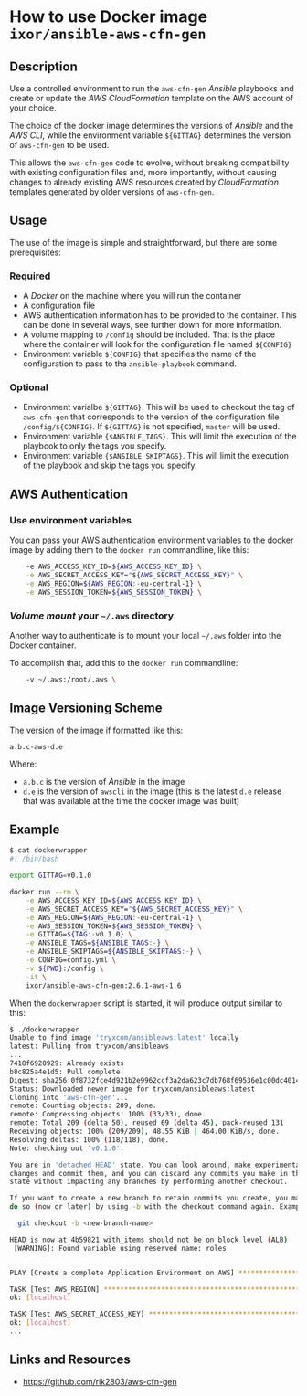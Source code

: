 # How to use Docker image `ixor/ansible-aws-cfn-gen`

## Description

Use a controlled environment to run the `aws-cfn-gen` _Ansible_ playbooks and
create or update the _AWS CloudFormation_ template on the AWS account of your
choice.

The choice of the docker image determines the versions of _Ansible_ and the _AWS CLI_,
while the environment variable `${GITTAG}` determines the version of `aws-cfn-gen` to
be used.

This allows the `aws-cfn-gen` code to evolve, without breaking compatibility with
existing configuration files and, more importantly, without causing changes to
already existing AWS resources created by _CloudFormation_ templates generated by
older versions of `aws-cfn-gen`.

## Usage

The use of the image is simple and straightforward, but there are some prerequisites:

### Required

* A _Docker_ on the machine where you will run the container
* A configuration file
* AWS authentication information has to be provided to the container.
  This can be done in several ways, see further down for more information.
* A volume mapping to `/config` should be included. That is the place
  where the container will look for the configuration file named `${CONFIG}`
* Environment variable `${CONFIG}` that specifies the name of the
  configuration to pass to tha `ansible-playbook` command.

### Optional

* Environment varialbe `${GITTAG}`. This will be used to checkout the tag
  of `aws-cfn-gen` that corresponds to the version of the configuration
  file `/config/${CONFIG}`. If `${GITTAG}` is not specified, `master` will
  be used.
* Environment variable `{$ANSIBLE_TAGS}`. This will limit the execution of
  the playbook to only the tags you specify.
* Environment variable `{$ANSIBLE_SKIPTAGS}`. This will limit the execution of
  the playbook and skip the tags you specify.

## AWS Authentication

### Use environment variables

You can pass your AWS authentication environment variables to the docker image
by adding them to the `docker run` commandline, like this:

```bash
    -e AWS_ACCESS_KEY_ID=${AWS_ACCESS_KEY_ID} \
    -e AWS_SECRET_ACCESS_KEY="${AWS_SECRET_ACCESS_KEY}" \
    -e AWS_REGION=${AWS_REGION:-eu-central-1} \
    -e AWS_SESSION_TOKEN=${AWS_SESSION_TOKEN} \
```

### _Volume mount_ your `~/.aws` directory

Another way to authenticate is to mount your local `~/.aws` folder into
the Docker container.

To accomplish that, add this to the `docker run` commandline:

```bash
    -v ~/.aws:/root/.aws \
```

## Image Versioning Scheme

The version of the image if formatted like this:

```
a.b.c-aws-d.e
```

Where:

* `a.b.c` is the version of _Ansible_ in the image
* `d.e` is the version of `awscli` in the image (this is the latest `d.e`
  release that was available at the time the docker image was built)

## Example

```bash
$ cat dockerwrapper
#! /bin/bash

export GITTAG=v0.1.0

docker run --rm \
    -e AWS_ACCESS_KEY_ID=${AWS_ACCESS_KEY_ID} \
    -e AWS_SECRET_ACCESS_KEY="${AWS_SECRET_ACCESS_KEY}" \
    -e AWS_REGION=${AWS_REGION:-eu-central-1} \
    -e AWS_SESSION_TOKEN=${AWS_SESSION_TOKEN} \
    -e GITTAG=${TAG:-v0.1.0} \
    -e ANSIBLE_TAGS=${ANSIBLE_TAGS:-} \
    -e ANSIBLE_SKIPTAGS=${ANSIBLE_SKIPTAGS:-} \
    -e CONFIG=config.yml \
    -v ${PWD}:/config \
    -it \
    ixor/ansible-aws-cfn-gen:2.6.1-aws-1.6
```

When the `dockerwrapper` script is started, it will produce output similar to
this:

```bash
$ ./dockerwrapper
Unable to find image 'tryxcom/ansibleaws:latest' locally
latest: Pulling from tryxcom/ansibleaws
...
7418f6920929: Already exists
b8c825a4e1d5: Pull complete
Digest: sha256:0f8732fce4d921b2e9962ccf3a2da623c7db768f69536e1c00dc4014ba4b97aa
Status: Downloaded newer image for tryxcom/ansibleaws:latest
Cloning into 'aws-cfn-gen'...
remote: Counting objects: 209, done.
remote: Compressing objects: 100% (33/33), done.
remote: Total 209 (delta 50), reused 69 (delta 45), pack-reused 131
Receiving objects: 100% (209/209), 48.55 KiB | 464.00 KiB/s, done.
Resolving deltas: 100% (118/118), done.
Note: checking out 'v0.1.0'.

You are in 'detached HEAD' state. You can look around, make experimental
changes and commit them, and you can discard any commits you make in this
state without impacting any branches by performing another checkout.

If you want to create a new branch to retain commits you create, you may
do so (now or later) by using -b with the checkout command again. Example:

  git checkout -b <new-branch-name>

HEAD is now at 4b59821 with_items should not be on block level (ALB)
 [WARNING]: Found variable using reserved name: roles


PLAY [Create a complete Application Environment on AWS] **********************************************************************

TASK [Test AWS_REGION] **********************************************************************
ok: [localhost]

TASK [Test AWS_SECRET_ACCESS_KEY] **********************************************************************
ok: [localhost]
...

```

## Links and Resources

* https://github.com/rik2803/aws-cfn-gen

